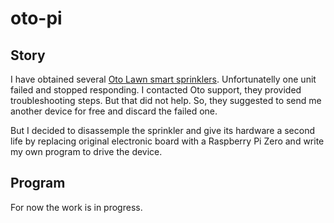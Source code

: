 # oto-pi

## Story
I have obtained several [Oto Lawn smart sprinklers](https://otolawn.com/). Unfortunatelly one unit failed and stopped responding. I contacted Oto support, they provided troubleshooting steps. But that did not help. So, they suggested to send me another device for free and discard the failed one.

But I decided to disassemple the sprinkler and give its hardware a second life by replacing original electronic board with a Raspberry Pi Zero and write my own program to drive the device.

## Program
For now the work is in progress.
